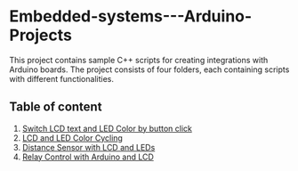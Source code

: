 # Embedded-systems---Arduino-Projects

This project contains sample C++ scripts for creating integrations with Arduino boards. The project consists of four folders, each containing scripts with different functionalities.


## Table of content

1. [Switch LCD text and LED Color by button click](https://github.com/Majkel97/Embedded-systems---Arduino-Projects/tree/main/Switch%20LED%20color%20and%20LCD%20text%20by%20button%20click)
2. [LCD and LED Color Cycling](https://github.com/Majkel97/Embedded-systems---Arduino-Projects/tree/main/LCD%20and%20LED%20Color%20Cycling#lcd-and-led-color-cycling)
3. [Distance Sensor with LCD and LEDs](https://github.com/Majkel97/Embedded-systems---Arduino-Projects/tree/main/Distance%20sensor)
4. [Relay Control with Arduino and LCD](https://github.com/Majkel97/Embedded-systems---Arduino-Projects/tree/main/Control%20relay)
